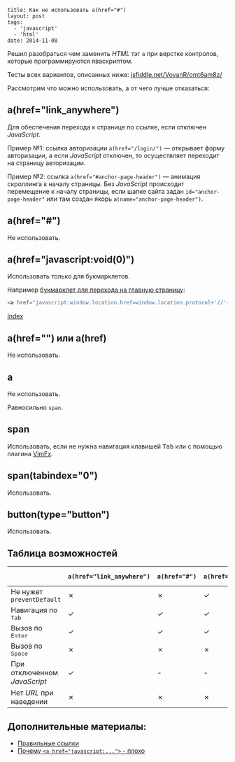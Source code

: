 ```
title: Как не использовать a(href="#")
layout: post
tags:
  - 'javascript'
  - 'html'
date: 2014-11-08
```

Решил разобраться чем заменить *HTML* тэг `a` при верстке контролов, которые программируются яваскриптом.

Тесты всех вариантов, описанных ниже: [jsfiddle.net/VovanR/omt6am8z/](https://jsfiddle.net/VovanR/omt6am8z/)

Рассмотрим что можно использовать, а от чего лучше отказаться:

## a(href="link_anywhere")
Для обеспечения перехода к странице по ссылке, если отключен *JavaScript*.

Пример №1: ссылка авторизации `a(href="/login/")` — открывает форму авторизации, а если *JavaScript* отключен, то осуществляет переходит на страницу авторизации.

Пример №2: ссылка `a(href="#anchor-page-header")` — анимация скроллинга к началу страницы. Без *JavaScript* происходит перемещение к началу страницы, если шапке сайта задан `id="anchor-page-header"` или там создан якорь `a(name="anchor-page-header")`.

## a(href="#")
Не использовать.

## a(href="javascript:void(0)")
Использовать только для букмарклетов.

Например [букмарклет для перехода на главную страницу](/posts/go-home-bookmarklet):

```html
<a href="javascript:window.location.href=window.location.protocol+'//'+window.location.host;void(0);" title="На главную">Index</a>
```

<a href="javascript:window.location.href=window.location.protocol+'//'+window.location.host;void(0);" class="bookmarklet" title="На главную">Index</a>


## a(href="") или a(href)
Не использовать.

## a
Не использовать.

Равносильно `span`.

## span
Использовать, если не нужна навигация клавишей <kbd>Tab</kbd> или с помощью плагина [VimFx](https://addons.mozilla.org/EN-US/firefox/addon/vimfx/).

## span(tabindex="0")
Использовать.

## button(type="button")
Использовать.

## Таблица возможностей

<table class="super-table">
<thead>
<tr>
<th></th>
<th class="super-table__type"><div><code>a(href="link_anywhere")</code></div></th>
<th class="super-table__type"><div><code>a(href="#")</code></div></th>
<th class="super-table__type"><div><code>a(href="javascript:void(0)")</code></div></th>
<th class="super-table__type"><div><code>a(href="")</code> и <code>a(href)</code></div></th>
<th class="super-table__type"><div><code>a</code></div></th>
<th class="super-table__type"><div><code>span</code></div></th>
<th class="super-table__type"><div><code>span(tabindex="0")</code></div></th>
<th class="super-table__type"><div><code>button(type="button")</code></div></th>
</tr>
</thead>
<tbody>
<tr>
<td class="super-table__problem">Не нужет <code>preventDefault</code></td>
<td><span class="super-table__false">✗</span></td>
<td><span class="super-table__false">✗</span></td>
<td><span class="super-table__true">✓</span></td>
<td><span class="super-table__false">✗</span></td>
<td><span class="super-table__true">✓</span></td>
<td><span class="super-table__true">✓</span></td>
<td><span class="super-table__true">✓</span></td>
<td><span class="super-table__true">✓</span></td>
</tr>
<tr>
<td class="super-table__problem">Навигация по <kbd>Tab</kbd></td>
<td><span class="super-table__true">✓</span></td>
<td><span class="super-table__true">✓</span></td>
<td><span class="super-table__true">✓</span></td>
<td><span class="super-table__true">✓</span></td>
<td><span class="super-table__false">✗</span></td>
<td><span class="super-table__false">✗</span></td>
<td><span class="super-table__true">✓</span></td>
<td><span class="super-table__true">✓</span></td>
</tr>
<tr>
<td class="super-table__problem">Вызов по <kbd>Enter</kbd></td>
<td><span class="super-table__true">✓</span></td>
<td><span class="super-table__true">✓</span></td>
<td><span class="super-table__true">✓</span></td>
<td><span class="super-table__true">✓</span></td>
<td><span class="super-table__false">✗</span></td>
<td><span class="super-table__false">✗</span></td>
<td><span class="super-table__false">✗</span></td>
<td><span class="super-table__true">✓</span></td>
</tr>
<tr>
<td class="super-table__problem">Вызов по <kbd>Space</kbd></td>
<td><span class="super-table__false">✗</span></td>
<td><span class="super-table__false">✗</span></td>
<td><span class="super-table__false">✗</span></td>
<td><span class="super-table__false">✗</span></td>
<td><span class="super-table__false">✗</span></td>
<td><span class="super-table__false">✗</span></td>
<td><span class="super-table__false">✗</span></td>
<td><span class="super-table__true">✓</span></td>
</tr>
<tr>
<td class="super-table__problem">При отключенном <em>JavaScript</em></td>
<td><span class="super-table__true">✓</span></td>
<td><span>-</span></td>
<td><span>-</span></td>
<td><span>-</span></td>
<td><span>-</span></td>
<td><span>-</span></td>
<td><span>-</span></td>
<td><span>-</span></td>
</tr>
<tr>
<td class="super-table__problem">Нет <em>URL</em> при наведении</td>
<td><span class="super-table__false">✗</span></td>
<td><span class="super-table__false">✗</span></td>
<td><span class="super-table__false">✗</span></td>
<td><span class="super-table__false">✗</span></td>
<td><span class="super-table__true">✓</span></td>
<td><span class="super-table__true">✓</span></td>
<td><span class="super-table__true">✓</span></td>
<td><span class="super-table__true">✓</span></td>
</tr>
</tbody>
</table>

## Дополнительные материалы:
- [Правильные ссылки](https://www.artlebedev.ru/technogrette/html/links/)
- [Почему `<a href="javascript:...">` - плохо](http://javascript.ru/unsorted/why_href_js_is_bad)

